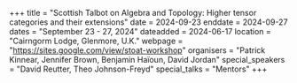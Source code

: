+++
title = "Scottish Talbot on Algebra and Topology: Higher tensor categories and their extensions"
date = 2024-09-23
enddate = 2024-09-27
dates = "September 23 - 27, 2024"
dateadded = 2024-06-17
location = "Cairngorm Lodge, Glenmore, U.K."
webpage = "https://sites.google.com/view/stoat-workshop"
organisers = "Patrick Kinnear, Jennifer Brown, Benjamin Haïoun, David Jordan"
special_speakers = "David Reutter, Theo Johnson-Freyd"
special_talks = "Mentors"
+++
